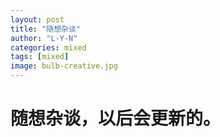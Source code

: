 ```yaml
---
layout: post
title: "随想杂谈"
author: "L-Y-N"
categories: mixed
tags: [mixed]
image: bulb-creative.jpg
---
```


# 随想杂谈，以后会更新的。